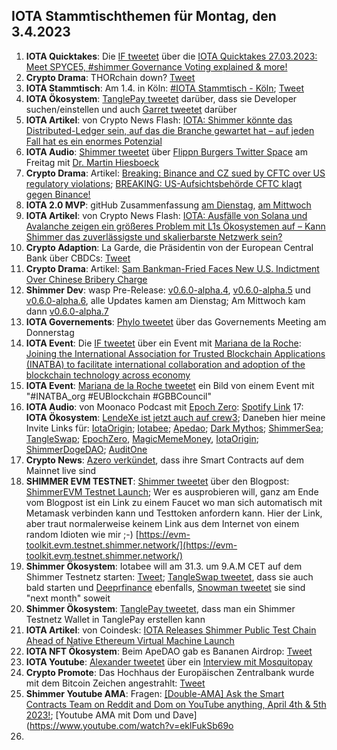 ## IOTA Stammtischthemen für Montag, den 3.4.2023

1. **IOTA Quicktakes**: Die [IF tweetet](https://twitter.com/iota/status/1640277568594010113?s=20) über die [IOTA Quicktakes 27.03.2023: Meet SPYCE5, #shimmer Governance Voting explained & more!](https://www.youtube.com/watch?v=zW0Mbpuy5dI)
2. **Crypto Drama**: THORchain down? [Tweet](https://twitter.com/THORChain/status/1640569760974008320?s=20)
3. **IOTA Stammtisch**: Am 1.4. in Köln: [#IOTA Stammtisch - Köln](https://www.meetup.com/de-DE/the-future-of-web3-iota-stammtisch-koln/events/291792068/); [Tweet](https://twitter.com/IotaPunks_71/status/1639938776083439617?s=20)
4. **IOTA Ökosystem**: [TanglePay tweetet](https://twitter.com/tanglepaycom/status/1640619228717002752?s=20) darüber, dass sie Developer suchen/einstellen und auch [Garret tweetet](https://twitter.com/GarrettBullish/status/1640620200784703489?s=20) darüber
5. **IOTA Artikel**: von Crypto News Flash: [IOTA: Shimmer könnte das Distributed-Ledger sein, auf das die Branche gewartet hat – auf jeden Fall hat es ein enormes Potenzial](https://www.crypto-news-flash.com/de/iota-shimmer-koennte-das-distributed-ledger-sein-auf-das-die-branche-gewartet-hat-auf-jeden-fall-hat-es-ein-enormes-potenzial/?feed_id=14129&_unique_id=64215bd1c5814)
6. **IOTA Audio**: [Shimmer tweetet](https://twitter.com/shimmernet/status/1640368147738796032?s=20) über [Flippn Burgers Twitter Space](https://twitter.com/i/spaces/1rmGPkOLNmmKN) am Freitag mit [Dr. Martin Hiesboeck](https://twitter.com/MHiesboeck)
7. **Crypto Drama**: Artikel: [Breaking: Binance and CZ sued by CFTC over US regulatory violations](https://cointelegraph.com/news/binance-and-cz-sued-by-cftc-over-us-regulatory-violations); [BREAKING: US-Aufsichtsbehörde CFTC klagt gegen Binance!](https://www.blocktrainer.de/breaking-us-aufsichtsbehoerde-cftc-klagt-gegen-binance/)
8. **IOTA 2.0 MVP**: gitHub Zusammenfassung [am Dienstag](https://twitter.com/id_iota/status/1640668392658182144?s=20), [am Mittwoch](https://twitter.com/id_iota/status/1641001492810457088?s=20)
9. **IOTA Artikel**: von Crypto News Flash: [IOTA: Ausfälle von Solana und Avalanche zeigen ein größeres Problem mit L1s Ökosystemen auf – Kann Shimmer das zuverlässigste und skalierbarste Netzwerk sein?](https://www.crypto-news-flash.com/de/iota-ausfaelle-von-solana-und-avalanche-zeigen-ein-groesseres-problem-mit-l1s-oekosystemen-auf-kann-shimmer-das-zuverlaessigste-und-skalierbarste-netzwerk-sein/?feed_id=14157&_unique_id=6421fa642e520)
10. **Crypto Adaption**: La Garde, die Präsidentin von der European Central Bank über CBDCs: [Tweet](https://twitter.com/WatcherGuru/status/1640531089751171073?s=20)
11. **Crypto Drama**: Artikel: [Sam Bankman-Fried Faces New U.S. Indictment Over Chinese Bribery Charge](https://www.coindesk.com/policy/2023/03/28/sam-bankman-fried-faces-new-us-indictment-over-chinese-bribery/)
12. **Shimmer Dev**: wasp Pre-Release: [v0.6.0-alpha.4](https://github.com/iotaledger/wasp/releases/tag/v0.6.0-alpha.4), [v0.6.0-alpha.5](https://github.com/iotaledger/wasp/releases/tag/v0.6.0-alpha.5) und [v0.6.0-alpha.6](https://github.com/iotaledger/wasp/releases/tag/v0.6.0-alpha.6), alle Updates kamen am Dienstag; Am Mittwoch kam dann [v0.6.0-alpha.7](https://github.com/iotaledger/wasp/releases/tag/v0.6.0-alpha.7)
13. **IOTA Governements**: [Phylo tweetet](https://twitter.com/PhyloIota/status/1640662089734963200?s=20) über das Governements Meeting am Donnerstag
14. **IOTA Event**: Die [IF tweetet](https://twitter.com/iota/status/1640715375066374144?s=20) über ein Event mit [Mariana de la Roche](https://twitter.com/Marianadlrw): [Joining the International Association for Trusted Blockchain Applications (INATBA) to facilitate international collaboration and adoption of the blockchain technology across economy](https://eufordigital.eu/joining-the-international-association-for-trusted-blockchain-applications-inatba-to-facilitate-international-collaboration-and-adoption-of-the-blockchain-technology-across-economy/)
15. **IOTA Event**: [Mariana de la Roche tweetet](https://twitter.com/Marianadlrw/status/1640811138408411136?s=20) ein Bild von einem Event mit "#INATBA_org #EUBlockchain #GBBCouncil"
16. **IOTA Audio**: von Moonaco Podcast mit [Epoch Zero](https://twitter.com/Epoch_0): [Spotify Link](https://open.spotify.com/episode/4ARWVDxD00xu1gHxTAYvCp?si=mxP3W2ezTrCyLGUgE-Xy7w)
17: **IOTA Ökosystem**: [LendeXe ist jetzt auch auf crew3](https://crew3.xyz/c/lendexe/invite/JjmN_EWFO57-6x96pZIUd); Daneben hier meine Invite Links für: [IotaOrigin](https://crew3.xyz/c/iotaorigin/invite/5vVlxl2KveF-F54z7q3oH); [Iotabee](https://crew3.xyz/c/iotabee/invite/FVdSVGyXDZlwCS9-iFn0I); [Apedao](https://crew3.xyz/c/apedao/invite/ZJSsF_9xlW7mGQADs5BPF); [Dark Mythos](https://crew3.xyz/c/darkmythos/invite/h6bXztIVUS5Jyhttft4Bk); [ShimmerSea](https://crew3.xyz/c/shimmersea/invite/zikW2A__rIouDMx9vBQzD); [TangleSwap](https://crew3.xyz/c/tangleswap/invite/pVrE2fLBcGn05ZpVvaMD-); [EpochZero](https://crew3.xyz/c/epochzero/invite/OyNIakiVzxWOMuCGrpJ7q), [MagicMemeMoney](https://crew3.xyz/c/magicmememoney/invite/VYVZ-tf4UdxpBznW-VOrQ), [IotaOrigin](https://crew3.xyz/c/iotaorigin/invite/5vVlxl2KveF-F54z7q3oH); [ShimmerDogeDAO](https://crew3.xyz/c/shimmerdogedao/invite/-VPz3W6FhujMdJW180V3w); [AuditOne](https://crew3.xyz/c/auditone/invite/iyknuS0RJo9pX7iroP0CW)
18. **Crypto News**: [Azero verkündet](https://twitter.com/Aleph__Zero/status/1641024218404904960?s=20), dass ihre Smart Contracts auf dem Mainnet live sind
19. **SHIMMER EVM TESTNET**: [Shimmer tweetet](https://twitter.com/shimmernet/status/1641062661914804228?s=20) über den Blogpost: [ShimmerEVM Testnet Launch](https://blog.shimmer.network/shimmerevm-testnet-launch/); Wer es ausprobieren will, ganz am Ende vom Blogpost ist ein Link zu einem Faucet wo man sich automatisch mit Metamask verbinden kann und Testtoken anfordern kann. Hier der Link, aber traut normalerweise keinem Link aus dem Internet von einem random Idioten wie mir ;-) [https://evm-toolkit.evm.testnet.shimmer.network/](https://evm-toolkit.evm.testnet.shimmer.network/)
20. **Shimmer Ökosystem**: Iotabee will am 31.3. um 9.A.M CET auf dem Shimmer Testnetz starten: [Tweet](https://twitter.com/iotabee/status/1641064223806574598?s=20); [TangleSwap tweetet](https://twitter.com/tangleswap/status/1641071264365268992?s=20), dass sie auch bald starten und [Deeprfinance]() ebenfalls, [Snowman tweetet](https://twitter.com/SnowMan_Finance/status/1641069692315115522?s=20) sie sind "next month" soweit
21. **Shimmer Ökosystem**: [TanglePay tweetet](https://twitter.com/tanglepaycom/status/1641071960670220288?s=20), dass man ein Shimmer Testnetz Wallet in TanglePay erstellen kann
22. **IOTA Artikel**: von Coindesk: [IOTA Releases Shimmer Public Test Chain Ahead of Native Ethereum Virtual Machine Launch](https://www.coindesk.com/tech/2023/03/29/iota-releases-shimmer-public-test-chain-ahead-of-native-ethereum-virtual-machine-launch/)
23. **IOTA NFT Ökosystem**: Beim ApeDAO gab es Bananen Airdrop: [Tweet](https://twitter.com/iotapes/status/1641077766824030211?s=20)
24. **IOTA Youtube**: [Alexander tweetet](https://twitter.com/shortaktien/status/1641083527557963776?s=20) über ein [Interview mit Mosquitopay](https://youtu.be/cc1D5kQcuGQ)
25. **Crypto Promote**: Das Hochhaus der Europäischen Zentralbank wurde mit dem Bitcoin Zeichen angestrahlt: [Tweet](https://twitter.com/WatcherGuru/status/1641192397961846787?s=20)
26. **Shimmer Youtube AMA**: Fragen: [[Double-AMA] Ask the Smart Contracts Team on Reddit and Dom on YouTube anything, April 4th & 5th 2023!](https://www.reddit.com/r/Iota/comments/125ozrx/doubleama_ask_the_smart_contracts_team_on_reddit/); [Youtube AMA mit Dom und Dave](https://www.youtube.com/watch?v=eklFukSb69o
27. 


